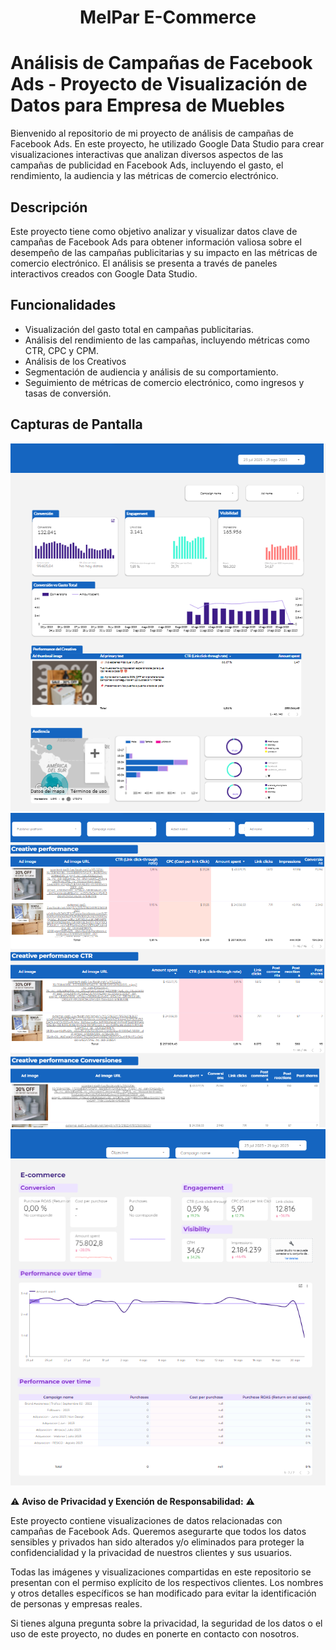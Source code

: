 
<h1 align="center">MelPar E-Commerce</h1>


# Análisis de Campañas de Facebook Ads - Proyecto de Visualización de Datos para Empresa de Muebles

Bienvenido al repositorio de mi proyecto de análisis de campañas de Facebook Ads. En este proyecto, he utilizado Google Data Studio para crear visualizaciones interactivas que analizan diversos aspectos de las campañas de publicidad en Facebook Ads, incluyendo el gasto, el rendimiento, la audiencia y las métricas de comercio electrónico.

## Descripción

Este proyecto tiene como objetivo analizar y visualizar datos clave de campañas de Facebook Ads para obtener información valiosa sobre el desempeño de las campañas publicitarias y su impacto en las métricas de comercio electrónico. El análisis se presenta a través de paneles interactivos creados con Google Data Studio.

## Funcionalidades

- Visualización del gasto total en campañas publicitarias.
- Análisis del rendimiento de las campañas, incluyendo métricas como CTR, CPC y CPM.
- Análisis de los Creativos
- Segmentación de audiencia y análisis de su comportamiento.
- Seguimiento de métricas de comercio electrónico, como ingresos y tasas de conversión.

## Capturas de Pantalla
![](https://github.com/JuanPedroAguinaga/MelPar/blob/main/MelParInicio.png)
![](https://github.com/JuanPedroAguinaga/MelPar/blob/main/MelParCreativos.png)
![](https://github.com/JuanPedroAguinaga/MelPar/blob/main/MelParE-Comemerce.png)


⚠️ **Aviso de Privacidad y Exención de Responsabilidad:** ⚠️

Este proyecto contiene visualizaciones de datos relacionadas con campañas de Facebook Ads. Queremos asegurarte que todos los datos sensibles y privados han sido alterados y/o eliminados para proteger la confidencialidad y la privacidad de nuestros clientes y sus usuarios.

Todas las imágenes y visualizaciones compartidas en este repositorio se presentan con el permiso explícito de los respectivos clientes. Los nombres y otros detalles específicos se han modificado para evitar la identificación de personas y empresas reales.

Si tienes alguna pregunta sobre la privacidad, la seguridad de los datos o el uso de este proyecto, no dudes en ponerte en contacto con nosotros.






